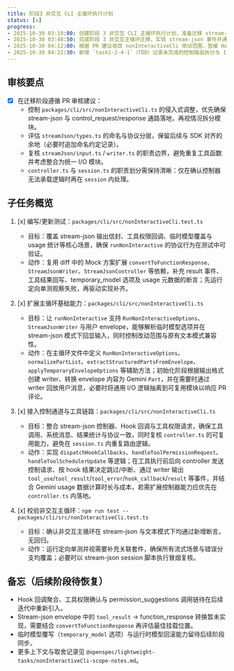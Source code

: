 ```yaml
---
title: 阶段3 非交互 CLI 主循环执行计划
status: [x]
progress:
- 2025-10-30 03:10:00: 创建阶段 3 非交互 CLI 主循环执行计划，准备迁移 stream-json 主循环逻辑。
- 2025-10-30 03:48:50: 完成阶段 3 非交互主循环迁移，实现 stream-json 事件并通过定向单测。
- 2025-10-30 04:12:00: 根据 PR 建议收敛 nonInteractiveCli 改动范围，暂缓 Hook/权限等高级逻辑。
- 2025-10-30 04:22:30: 新增 `task1-2-4-1`（TDD）记录未完成的控制路由拆分与 I/O 职责整合计划。
---
```


## 审核要点

- [x] 在迁移阶段遵循 PR 审核建议：
  - 控制 `packages/cli/src/nonInteractiveCli.ts` 的侵入式调整，优先确保 stream-json 与 control_request/response 通路落地，再视情况拆分模块。
  - 评估 `streamJson/types.ts` 的命名与协议分层，保留后续与 SDK 对齐的余地（必要时追加命名约定记录）。
  - 复核 `streamJson/input.ts` / `writer.ts` 的职责边界，避免重复工具函数并考虑整合为统一 I/O 模块。
  - `controller.ts` 与 `session.ts` 的职责划分需保持清晰：仅在确认控制器无法承载逻辑时再在 `session` 内处理。

## 子任务概览

1. [x] 编写/更新测试：`packages/cli/src/nonInteractiveCli.test.ts`
   - 目标：覆盖 stream-json 输出信封、工具权限回调、临时模型覆盖与 usage 统计等核心场景，确保 `runNonInteractive` 的协议行为在测试中可验证。
   - 动作：复用 diff 中的 Mock 方案扩展 `convertToFunctionResponse`、`StreamJsonWriter`、`StreamJsonController` 等依赖，补充 result 事件、工具结果回写、temporary_model 选项及 usage 元数据的断言；先运行定向单测观察失败，再驱动实现补齐。

2. [x] 扩展主循环基础能力：`packages/cli/src/nonInteractiveCli.ts`
   - 目标：让 `runNonInteractive` 支持 `RunNonInteractiveOptions`、`StreamJsonWriter` 与用户 envelope，能够解析临时模型选项并在 stream-json 模式下回显输入，同时控制改动范围与原有文本模式兼容性。
   - 动作：在主循环文件中定义 `RunNonInteractiveOptions`、`normalizePartList`、`extractStructuredPartsFromEnvelope`、`applyTemporaryEnvelopeOptions` 等辅助方法；初始化阶段根据输出格式创建 writer、转换 envelope 内容为 Gemini `Part`，并在需要时通过 writer 回放用户消息，必要时将通用 I/O 逻辑抽离到可复用模块以响应 PR 评论。

3. [x] 接入控制通道与工具链路：`packages/cli/src/nonInteractiveCli.ts`
   - 目标：整合 stream-json 控制器、Hook 回调与工具权限请求，确保工具调用、系统消息、结果统计与协议一致，同时复核 `controller.ts` 的可复用能力，避免在 `session.ts` 内重复路由逻辑。
   - 动作：实现 `dispatchHookCallbacks`、`handleToolPermissionRequest`、`handleToolSchedulerUpdate` 等逻辑；在工具执行前后向 controller 发送控制请求、按 hook 结果决定跳过/中断、通过 writer 输出 `tool_use`/`tool_result`/`tool_error`/`hook_callback`/`result` 等事件，并结合 Gemini usage 数据计算时长与成本，若需扩展控制器能力应优先在 `controller.ts` 内落地。

4. [x] 校验非交互主循环：`npm run test -- packages/cli/src/nonInteractiveCli.test.ts`
   - 目标：确认非交互主循环在 stream-json 与文本模式下均通过新增断言，无回归。
   - 动作：运行定向单测并视需要补充关联套件，确保所有流式场景与错误分支均覆盖；必要时以 stream-json session 脚本执行冒烟复核。

## 备忘（后续阶段待恢复）

- Hook 回调聚合、工具权限确认与 permission_suggestions 调用链待在后续迭代中重新引入。
- Stream-json envelope 中的 `tool_result` -> function_response 转换暂未实现，需要结合 `convertToFunctionResponse` 再评估最佳挂载位置。
- 临时模型覆写（`temporary_model` 选项）与运行时模型回滚能力留待后续阶段同步。
- 更多上下文与取舍记录见 `@openspec/lightweight-tasks/nonInteractiveCli-scope-notes.md`。
